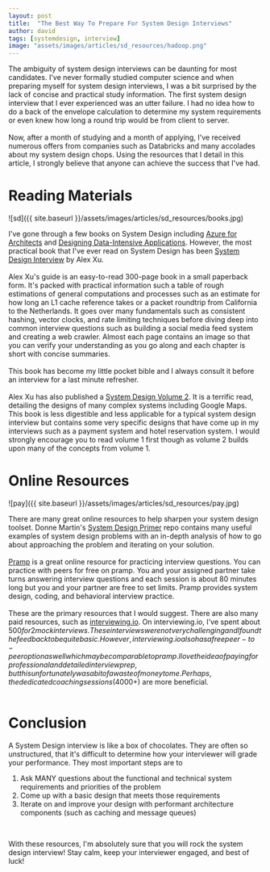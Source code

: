 ```yaml
---
layout: post
title:  "The Best Way To Prepare For System Design Interviews"
author: david
tags: [systemdesign, interview]
image: "assets/images/articles/sd_resources/hadoop.png"
---
```

The ambiguity of system design interviews can be daunting for most candidates. I've never formally studied computer science and when preparing myself for system design interviews, I was a bit surprised by the lack of concise and practical study information. The first system design interview that I ever experienced was an utter failure. I had no idea how to do a back of the envelope calculation to determine my system requirements or even knew how long a round trip would be from client to server. <br /><br />
Now, after a month of studying and a month of applying, I've received numerous offers from companies such as Databricks and many accolades about my system design chops. Using the resources that I detail in this article, I strongly believe that anyone can achieve the success that I've had.


# Reading Materials

![sd]({{ site.baseurl }}/assets/images/articles/sd_resources/books.jpg)

I've gone through a few books on System Design including [Azure for Architects](https://www.amazon.com/Azure-Architects-scalable-high-availability-applications/dp/1839215860/ref=sr_1_1?crid=12CW5IJF66BK3&keywords=azure+for+architects&qid=1667748601&sprefix=azure+for+architects%2Caps%2C104&sr=8-1) and [Designing Data-Intensive Applications](https://www.amazon.com/Designing-Data-Intensive-Applications-Reliable-Maintainable/dp/B08VL1BLHB/ref=sr_1_1?crid=3A27FXVFC5QM4&keywords=designing+data-intensive+applications&qid=1667748648&sprefix=designing+%2Caps%2C108&sr=8-1). However, the most practical book that I've ever read on System Design has been [System Design Interview](https://www.amazon.com/System-Design-Interview-insiders-guide/dp/B08B35X2ND/ref=asc_df_B08B35X2ND/?tag=hyprod-20&linkCode=df0&hvadid=598359496472&hvpos=&hvnetw=g&hvrand=9968472418848449604&hvpone=&hvptwo=&hvqmt=&hvdev=c&hvdvcmdl=&hvlocint=&hvlocphy=9061312&hvtargid=pla-1041143569357&psc=1) by Alex Xu.<br /><br />
Alex Xu's guide is an easy-to-read 300-page book in a small paperback form. It's packed with practical information such a table of rough estimations of general computations and processes such as an estimate for how long an L1 cache reference takes or a packet roundtrip from California to the Netherlands. It goes over many fundamentals such as consistent hashing, vector clocks, and rate limiting techniques before diving deep into common interview questions such as building a social media feed system and creating a web crawler. Almost each page contains an image so that you can verify your understanding as you go along and each chapter is short with concise summaries.<br /><br />
This book has become my little pocket bible and I always consult it before an interview for a last minute refresher.<br /><br />
Alex Xu has also published a [System Design Volume 2](https://www.amazon.com/s?k=system+design+interview+volume+2&i=stripbooks&crid=3USWV9XLWVRMQ&sprefix=system+design+%2Cstripbooks%2C113&ref=nb_sb_ss_pltr-ranker-lnopsacceptance_3_14). It is a terrific read, detailing the designs of many complex systems including Google Maps. This book is less digestible and less applicable for a typical system design interview but contains some very specific designs that have come up in my interviews such as a payment system and hotel reservation system. I would strongly encourage you to read volume 1 first though as volume 2 builds upon many of the concepts from volume 1.

# Online Resources

![pay]({{ site.baseurl }}/assets/images/articles/sd_resources/pay.jpg)

There are many great online resources to help sharpen your system design toolset. Donne Martin's [System Design Primer](https://github.com/donnemartin/system-design-primer) repo contains many useful examples of system design problems with an in-depth analysis of how to go about approaching the problem and iterating on your solution.<br /><br />
[Pramp](https://www.pramp.com/dashboard#/) is a great online resource for practicing interview questions. You can practice with peers for free on pramp. You and your assigned partner take turns answering interview questions and each session is about 80 minutes long but you and your partner are free to set limits. Pramp provides system design, coding, and behavioral interview practice.<br /><br />
These are the primary resources that I would suggest. There are also many paid resources, such as [interviewing.io](https://interviewing.io/). On interviewing.io, I've spent about $500 for 2 mock interviews. These interviews were not very challenging and I found the feedback to be quite basic. However, interviewing.io also has a free peer-to-peer option as well which may be comparable to pramp. I love the idea of paying for professional and detailed interview prep, but this unfortunately was a bit of a waste of money to me. Perhaps, the dedicated coaching sessions($4000+) are more beneficial.
<br /><br />

# Conclusion
A System Design interview is like a box of chocolates. They are often so unstructured, that it's difficult to determine how your interviewer will grade your performance. They most important steps are to
1. Ask MANY questions about the functional and technical system requirements and priorities of the problem
2. Come up with a basic design that meets those requirements
3. Iterate on and improve your design with performant architecture components (such as caching and message queues)
<br />

With these resources, I'm absolutely sure that you will rock the system design interview! Stay calm, keep your interviewer engaged, and best of luck!
